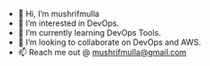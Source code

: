 - 👋 Hi, I’m mushrifmulla
- 👀 I’m interested in DevOps.
- 🌱 I’m currently learning DevOps Tools.
- 💞️ I’m looking to collaborate on DevOps and AWS.
- 📫 Reach me out @ mushrifmulla@gmail.com

<!---
mushrifmulla/mushrifmulla is a ✨ special ✨ repository because its `README.md` (this file) appears on your GitHub profile.
You can click the Preview link to take a look at your changes.
--->
